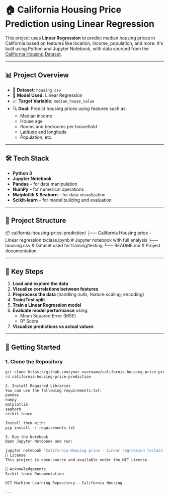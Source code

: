 # 🏠 California Housing Price Prediction using Linear Regression

This project uses **Linear Regression** to predict median housing prices in California based on features like location, income, population, and more. It's built using Python and Jupyter Notebook, with data sourced from the [California Housing Dataset](https://www.dcc.fc.up.pt/~ltorgo/Regression/cal_housing.html).

---

## 📊 Project Overview

- 📁 **Dataset:** `housing.csv`
- 🧠 **Model Used:** Linear Regression
- 📈 **Target Variable:** `median_house_value`
- 🔍 **Goal:** Predict housing prices using features such as:
  - Median income
  - House age
  - Rooms and bedrooms per household
  - Latitude and longitude
  - Population, etc.

---

## 🛠️ Tech Stack

- **Python 3**
- **Jupyter Notebook**
- **Pandas** – for data manipulation
- **NumPy** – for numerical operations
- **Matplotlib & Seaborn** – for data visualization
- **Scikit-learn** – for model building and evaluation

---

## 📁 Project Structure

📦 california-housing-price-prediction/
├── California Housing price - Linear regression txclass.ipynb # Jupyter notebook with full analysis
├── housing.csv # Dataset used for training/testing
└── README.md # Project documentation

---

## 📌 Key Steps

1. **Load and explore the data**
2. **Visualize correlations between features**
3. **Preprocess the data** (handling nulls, feature scaling, encoding)
4. **Train/Test split**
5. **Train a Linear Regression model**
6. **Evaluate model performance** using:
   - Mean Squared Error (MSE)
   - R² Score
7. **Visualize predictions vs actual values**

---

## 🚀 Getting Started

### 1. Clone the Repository

```bash
git clone https://github.com/your-username/california-housing-price-prediction.git
cd california-housing-price-prediction

2. Install Required Libraries
You can use the following requirements.txt:
pandas
numpy
matplotlib
seaborn
scikit-learn

Install them with:
pip install -r requirements.txt

3. Run the Notebook
Open Jupyter Notebook and run:

jupyter notebook "California Housing price - Linear regression txclass.ipynb"
📄 License
This project is open-source and available under the MIT License.

🙌 Acknowledgements
Scikit-learn Documentation

UCI Machine Learning Repository – California Housing

---
